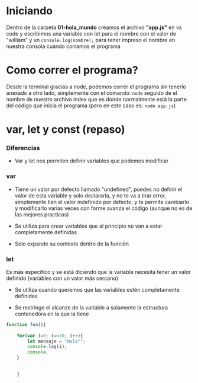 # Iniciando
Dentro de la carpeta **01-hola_mundo** creamos el archivo **"app.js"** en vs code y escribimos una variable con let para el nombre con el valor de "william" y un ```console.log(nombre);``` para tener impreso el nombre en nuestra consola cuando corramos el programa

# Como correr el programa? 
Desde la terminal gracias a node, podemos correr el programa sin tenerlo anexado a otro lado, simplemente con el comando: ```node``` seguido de el nombre de nuestro archivo index que es donde normalmente está la parte del código que inicia el programa (pero en este caso es: ```node app.js```)

# var, let y const (repaso)

### Diferencias 

* Var y let nos permiten definir variables que podemos modificar 

### var
* Tiene un valor por defecto llamado "undefined", puedes no definir el valor de esta variable y solo declararla, y no te va a tirar error, simplemente tien el valor indefinido por defecto, y te permite cambiarlo y modificarlo varias veces con forme avanza el código (aunque no es de las mejores practicas)

* Se utiliza para crear variables que al principio no van a estar completamente definidas 

* Solo expande su contexto dentro de la función 

### let

Es más especifico y se está diciendo que la variable necesita tener un valor definido (variables con un valor más cercano)

* Se utiliza cuando queremos que las variables estén completamente definidas 

* Se restringe el alcanze de la variable a solamente la estructura contenedora en la que la tiene 

```js 
function foo(){
	
	for(var i=0; i=<10; i++){
		let mensaje = "Hola"";
		console.log(i);
		console.
	}
	
	
	}
```